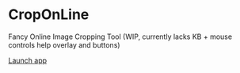 # CropOnLine
Fancy Online Image Cropping Tool (WIP, currently lacks KB + mouse controls help overlay and buttons)

[Launch app](https://tomobossi.github.io/CropOnLine/)